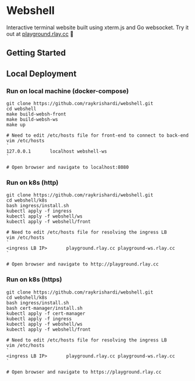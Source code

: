 # Webshell
Interactive terminal website built using xterm.js and Go websocket. Try it out at [playground.rlay.cc](https://playground.rlay.cc) 🎉

## Getting Started

## Local Deployment

### Run on local machine (docker-compose)
```
git clone https://github.com/raykrishardi/webshell.git
cd webshell
make build-websh-front
make build-websh-ws
make up

# Need to edit /etc/hosts file for front-end to connect to back-end
vim /etc/hosts
`
127.0.0.1       localhost webshell-ws
`

# Open browser and navigate to localhost:8080
```

### Run on k8s (http)
```
git clone https://github.com/raykrishardi/webshell.git
cd webshell/k8s
bash ingress/install.sh
kubectl apply -f ingress
kubectl apply -f webshell/ws
kubectl apply -f webshell/front

# Need to edit /etc/hosts file for resolving the ingress LB
vim /etc/hosts
`
<ingress LB IP>       playground.rlay.cc playground-ws.rlay.cc
` 

# Open browser and navigate to http://playground.rlay.cc
```

### Run on k8s (https)
```
git clone https://github.com/raykrishardi/webshell.git
cd webshell/k8s
bash ingress/install.sh
bash cert-manager/install.sh
kubectl apply -f cert-manager
kubectl apply -f ingress
kubectl apply -f webshell/ws
kubectl apply -f webshell/front

# Need to edit /etc/hosts file for resolving the ingress LB
vim /etc/hosts
`
<ingress LB IP>       playground.rlay.cc playground-ws.rlay.cc
` 

# Open browser and navigate to https://playground.rlay.cc
```
